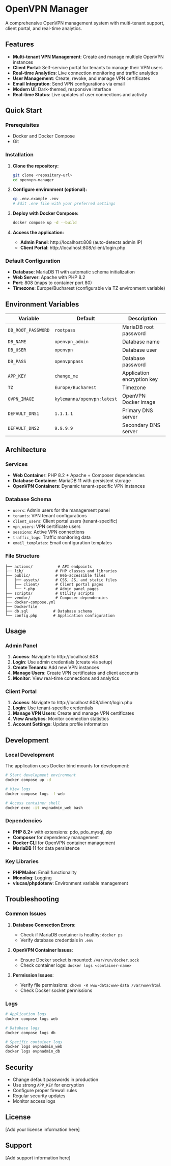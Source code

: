 # OpenVPN Manager

A comprehensive OpenVPN management system with multi-tenant support, client portal, and real-time analytics.

## Features

- **Multi-tenant VPN Management**: Create and manage multiple OpenVPN instances
- **Client Portal**: Self-service portal for tenants to manage their VPN users
- **Real-time Analytics**: Live connection monitoring and traffic analytics
- **User Management**: Create, revoke, and manage VPN certificates
- **Email Integration**: Send VPN configurations via email
- **Modern UI**: Dark-themed, responsive interface
- **Real-time Status**: Live updates of user connections and activity

## Quick Start

### Prerequisites

- Docker and Docker Compose
- Git

### Installation

1. **Clone the repository:**
   ```bash
   git clone <repository-url>
   cd openvpn-manager
   ```

2. **Configure environment (optional):**
   ```bash
   cp .env.example .env
   # Edit .env file with your preferred settings
   ```

3. **Deploy with Docker Compose:**
   ```bash
   docker compose up -d --build
   ```

4. **Access the application:**
   - **Admin Panel**: http://localhost:808 (auto-detects admin IP)
   - **Client Portal**: http://localhost:808/client/login.php

### Default Configuration

- **Database**: MariaDB 11 with automatic schema initialization
- **Web Server**: Apache with PHP 8.2
- **Port**: 808 (maps to container port 80)
- **Timezone**: Europe/Bucharest (configurable via TZ environment variable)

## Environment Variables

| Variable | Default | Description |
|----------|---------|-------------|
| `DB_ROOT_PASSWORD` | `rootpass` | MariaDB root password |
| `DB_NAME` | `openvpn_admin` | Database name |
| `DB_USER` | `openvpn` | Database user |
| `DB_PASS` | `openvpnpass` | Database password |
| `APP_KEY` | `change_me` | Application encryption key |
| `TZ` | `Europe/Bucharest` | Timezone |
| `OVPN_IMAGE` | `kylemanna/openvpn:latest` | OpenVPN Docker image |
| `DEFAULT_DNS1` | `1.1.1.1` | Primary DNS server |
| `DEFAULT_DNS2` | `9.9.9.9` | Secondary DNS server |

## Architecture

### Services

- **Web Container**: PHP 8.2 + Apache + Composer dependencies
- **Database Container**: MariaDB 11 with persistent storage
- **OpenVPN Containers**: Dynamic tenant-specific VPN instances

### Database Schema

- `users`: Admin users for the management panel
- `tenants`: VPN tenant configurations
- `client_users`: Client portal users (tenant-specific)
- `vpn_users`: VPN certificate users
- `sessions`: Active VPN connections
- `traffic_logs`: Traffic monitoring data
- `email_templates`: Email configuration templates

### File Structure

```
├── actions/           # API endpoints
├── lib/              # PHP classes and libraries
├── public/           # Web-accessible files
│   ├── assets/       # CSS, JS, and static files
│   ├── client/       # Client portal pages
│   └── *.php         # Admin panel pages
├── scripts/          # Utility scripts
├── vendor/           # Composer dependencies
├── docker-compose.yml
├── Dockerfile
├── db.sql           # Database schema
└── config.php       # Application configuration
```

## Usage

### Admin Panel

1. **Access**: Navigate to http://localhost:808
2. **Login**: Use admin credentials (create via setup)
3. **Create Tenants**: Add new VPN instances
4. **Manage Users**: Create VPN certificates and client accounts
5. **Monitor**: View real-time connections and analytics

### Client Portal

1. **Access**: Navigate to http://localhost:808/client/login.php
2. **Login**: Use tenant-specific credentials
3. **Manage VPN Users**: Create and manage VPN certificates
4. **View Analytics**: Monitor connection statistics
5. **Account Settings**: Update profile information

## Development

### Local Development

The application uses Docker bind mounts for development:

```bash
# Start development environment
docker compose up -d

# View logs
docker compose logs -f web

# Access container shell
docker exec -it ovpnadmin_web bash
```

### Dependencies

- **PHP 8.2+** with extensions: pdo, pdo_mysql, zip
- **Composer** for dependency management
- **Docker CLI** for OpenVPN container management
- **MariaDB 11** for data persistence

### Key Libraries

- **PHPMailer**: Email functionality
- **Monolog**: Logging
- **vlucas/phpdotenv**: Environment variable management

## Troubleshooting

### Common Issues

1. **Database Connection Errors**:
   - Check if MariaDB container is healthy: `docker ps`
   - Verify database credentials in `.env`

2. **OpenVPN Container Issues**:
   - Ensure Docker socket is mounted: `/var/run/docker.sock`
   - Check container logs: `docker logs <container-name>`

3. **Permission Issues**:
   - Verify file permissions: `chown -R www-data:www-data /var/www/html`
   - Check Docker socket permissions

### Logs

```bash
# Application logs
docker compose logs web

# Database logs
docker compose logs db

# Specific container logs
docker logs ovpnadmin_web
docker logs ovpnadmin_db
```

## Security

- Change default passwords in production
- Use strong `APP_KEY` for encryption
- Configure proper firewall rules
- Regular security updates
- Monitor access logs

## License

[Add your license information here]

## Support

[Add support information here]